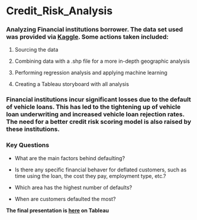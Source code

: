 # Credit_Risk_Analysis

### Analyzing Financial institutions borrower. The data set used was provided via [Kaggle](https://www.kaggle.com/mamtadhaker/lt-vehicle-loan-default-prediction?select=data_dictionary.csv). Some actions taken included:

1. Sourcing the data

2. Combining data with a .shp file for a more in-depth geographic analysis

3. Performing regression analysis and applying machine learning

4. Creating a Tableau storyboard with all analysis



### Financial institutions incur significant losses due to the default of vehicle loans. This has led to the tightening up of vehicle loan underwriting and increased vehicle loan rejection rates. The need for a better credit risk scoring model is also raised by these institutions. 

### Key Questions

- What are the main factors behind defaulting?

- Is there any specific financial behaver for deflated customers, such as time using the loan, the cost they pay, employment type, etc.?

- Which area has the highest number of defaults?

- When are customers defaulted the most?

**The final presentation is  [here](https://public.tableau.com/app/profile/kentaro.fujita/viz/FinalTask_16297630313420/Story1) on Tableau**
